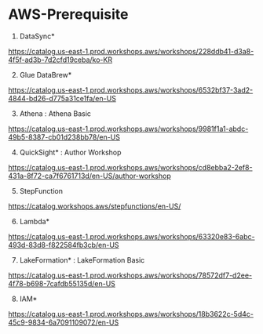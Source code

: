 # AWS-Prerequisite

1. DataSync*

https://catalog.us-east-1.prod.workshops.aws/workshops/228ddb41-d3a8-4f5f-ad3b-7d2cfd19ceba/ko-KR

 

2. Glue DataBrew*

https://catalog.us-east-1.prod.workshops.aws/workshops/6532bf37-3ad2-4844-bd26-d775a31ce1fa/en-US

 

3. Athena : Athena Basic

https://catalog.us-east-1.prod.workshops.aws/workshops/9981f1a1-abdc-49b5-8387-cb01d238bb78/en-US

 

4. QuickSight* : Author Workshop 

https://catalog.us-east-1.prod.workshops.aws/workshops/cd8ebba2-2ef8-431a-8f72-ca7f6761713d/en-US/author-workshop

 

5. StepFunction

https://catalog.workshops.aws/stepfunctions/en-US/

 

6. Lambda*

https://catalog.us-east-1.prod.workshops.aws/workshops/63320e83-6abc-493d-83d8-f822584fb3cb/en-US

 

7. LakeFormation* : LakeFormation Basic 

https://catalog.us-east-1.prod.workshops.aws/workshops/78572df7-d2ee-4f78-b698-7cafdb55135d/en-US

8. IAM*

https://catalog.us-east-1.prod.workshops.aws/workshops/18b3622c-5d4c-45c9-9834-6a7091109072/en-US
